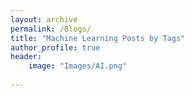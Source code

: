 ```yaml
---
layout: archive
permalink: /Blogs/
title: "Machine Learning Posts by Tags"
author_profile: true
header:
	image: "Images/AI.png"
	
---
```

